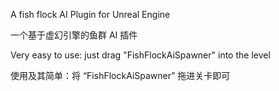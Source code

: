 A fish flock AI Plugin for Unreal Engine

一个基于虚幻引擎的鱼群 AI 插件



Very easy to use: just drag "FishFlockAiSpawner" into the level

使用及其简单：将 “FishFlockAiSpawner” 拖进关卡即可
